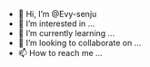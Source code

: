- 👋 Hi, I’m @Evy-senju
- 👀 I’m interested in ...
- 🌱 I’m currently learning ...
- 💞️ I’m looking to collaborate on ...
- 📫 How to reach me ...

<!---
Evy-senju/Evy-senju is a ✨ special ✨ repository because its `README.md` (this file) appears on your GitHub profile.
You can click the Preview link to take a look at your changes.
--->

